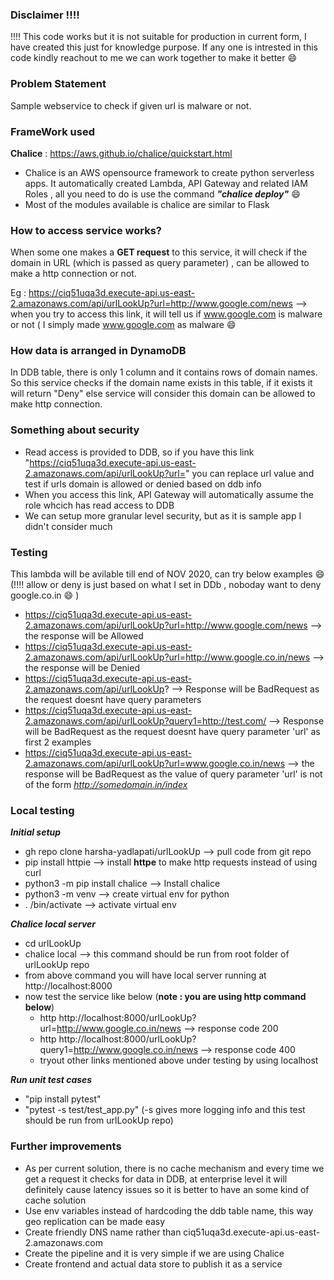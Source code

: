 ### Disclaimer !!!!
!!!! This code works but it is not suitable for production in current form, I have created this just for knowledge purpose. If any one is intrested in this code kindly reachout to me we can work together to make it better :smile:

### Problem Statement
Sample webservice to check if given url is malware or not.

### FrameWork used 

**Chalice** : https://aws.github.io/chalice/quickstart.html 

* Chalice is an AWS opensource framework to create python serverless apps. It automatically created Lambda, API Gateway and related IAM Roles , all you need to do is use the command ***"chalice deploy"*** :smile:
* Most of the modules available is chalice are similar to Flask

### How to access service works?

When some one makes a **GET request** to this service, it will check if the domain in URL (which is passed as query parameter) , can be allowed to make a http connection or not.

Eg : https://ciq51uqa3d.execute-api.us-east-2.amazonaws.com/api/urlLookUp?url=http://www.google.com/news  --> when you try to access this link,
it will tell us if www.google.com is malware or not ( I simply made www.google.com as malware :smile:


### How data is arranged in DynamoDB
In DDB table, there is only 1 column and it contains rows of domain names. So this service checks if the domain name exists in this table,  if it exists it will return "Deny" 
else service will consider this domain can be allowed to make http connection.

### Something about security
* Read access is provided to DDB, so if you have this link "https://ciq51uqa3d.execute-api.us-east-2.amazonaws.com/api/urlLookUp?url=<add url you want to check>" you can replace url 
value and test if urls domain is allowed or denied based on ddb info  
* When you access this link, API Gateway will automatically assume the role whcich has read access to DDB
* We can setup more granular level security, but as it is sample app I didn't consider much

### Testing

This lambda will be avilable till end of NOV 2020, can try below examples :smile:   (!!!! allow or deny is just based on what I set in DDb , noboday want to deny google.co.in :smile: )

* https://ciq51uqa3d.execute-api.us-east-2.amazonaws.com/api/urlLookUp?url=http://www.google.com/news --> the response will be Allowed 
* https://ciq51uqa3d.execute-api.us-east-2.amazonaws.com/api/urlLookUp?url=http://www.google.co.in/news --> the response will be Denied
* https://ciq51uqa3d.execute-api.us-east-2.amazonaws.com/api/urlLookUp? --> Response will be BadRequest as the request doesnt have  query parameters
* https://ciq51uqa3d.execute-api.us-east-2.amazonaws.com/api/urlLookUp?query1=http://test.com/ -->  Response will be BadRequest as the request doesnt have query 
parameter 'url' as first 2 examples
* https://ciq51uqa3d.execute-api.us-east-2.amazonaws.com/api/urlLookUp?url=www.google.co.in/news --> the response will be BadRequest as the value of query parameter 'url' 
is not of the form *http://somedomain.in/index*

### Local testing

***Initial setup***
* gh repo clone harsha-yadlapati/urlLookUp --> pull code from git repo
* pip install httpie --> install **httpe** to make http requests instead of using curl
* python3 -m pip install chalice --> Install chalice
* python3 -m venv <venvname> --> create virtual env for python
* . <venvname>/bin/activate --> activate virtual env
  
***Chalice local server***
* cd urlLookUp 
* chalice local --> this command should be run from root folder of urlLookUp repo 
* from above command you will have local server running at http://localhost:8000
* now test the service like below (**note : you are using http command below**)
  * http http://localhost:8000/urlLookUp?url=http://www.google.co.in/news --> response code 200
  * http http://localhost:8000/urlLookUp?query1=http://www.google.co.in/news --> response code 400
  * tryout other links mentioned above under testing by using localhost

***Run unit test cases***
* "pip install pytest"
* "pytest -s test/test_app.py" (-s gives more logging info and this test should be run from urlLookUp repo)

### Further improvements
* As per current solution, there is no cache mechanism and every time we get a request it checks for data in DDB, at enterprise level it will definitely cause latency issues so it is better to have an some kind of cache solution
* Use env variables instead of hardcoding the ddb table name, this way geo replication can be made easy
* Create friendly DNS name rather than ciq51uqa3d.execute-api.us-east-2.amazonaws.com
* Create the pipeline and it is very simple if we are using Chalice
* Create frontend and actual data store to publish it as a service
